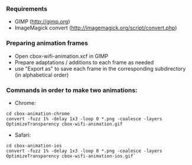 ### Requirements
* GIMP (http://gimp.org)
* ImageMagick convert (http://imagemagick.org/script/convert.php)

### Preparing animation frames
* Open cbox-wifi-animation.xcf in GIMP
* Prepare adaptations / additions to each frame as needed
* use "Export as" to save each frame in the corresponding subdirectory (in alphabetical order)

### Commands in order to make two animations:
* Chrome:
```
cd cbox-animation-chrome
convert -fuzz 1% -delay 1x3 -loop 0 *.png -coalesce -layers OptimizeTransparency cbox-wifi-animation.gif
```
* Safari:
```
cd cbox-animation-ios
convert -fuzz 1% -delay 1x3 -loop 0 *.png -coalesce -layers OptimizeTransparency cbox-wifi-animation-ios.gif`
```
